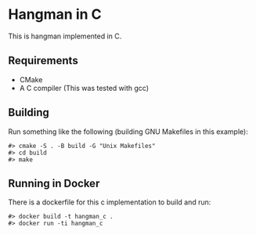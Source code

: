 Hangman in C
============
This is hangman implemented in C.

Requirements
------------
- CMake
- A C compiler (This was tested with gcc)

Building
--------
Run something like the following (building GNU Makefiles in this example):
```
#> cmake -S . -B build -G "Unix Makefiles"
#> cd build
#> make
```

Running in Docker
-----------------
There is a dockerfile for this c implementation to build and run:
```
#> docker build -t hangman_c .
#> docker run -ti hangman_c
```